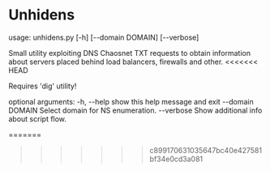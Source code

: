 # Unhidens
usage: unhidens.py [-h] [--domain DOMAIN] [--verbose]

Small utility exploiting DNS Chaosnet TXT requests to obtain information about
servers placed behind load balancers, firewalls and other.
<<<<<<< HEAD

Requires 'dig' utility!

optional arguments:
  -h, --help       show this help message and exit
  --domain DOMAIN  Select domain for NS enumeration.
  --verbose        Show additional info about script flow.

=======
>>>>>>> c899170631035647bc40e427581bf34e0cd3a081
